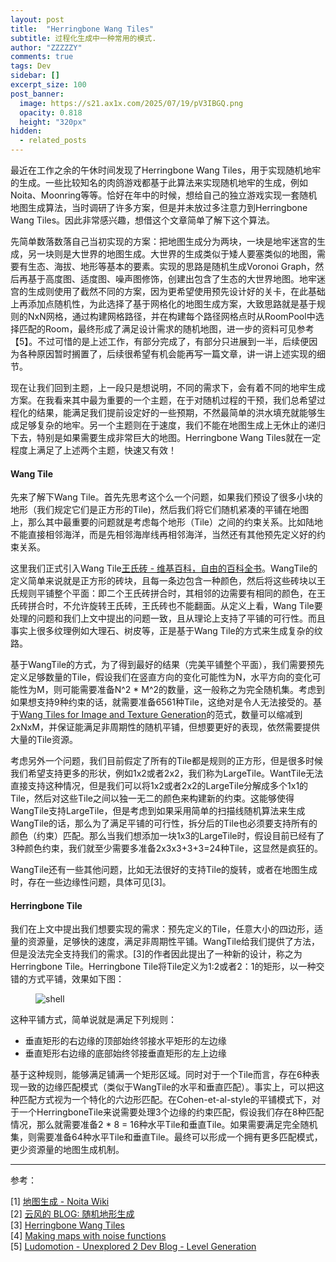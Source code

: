 ```yaml
---
layout: post
title:  "Herringbone Wang Tiles"
subtitle: 过程化生成中一种常用的模式.
author: "ZZZZZY"
comments: true
tags: Dev
sidebar: []
excerpt_size: 100
post_banner:
  image: https://s21.ax1x.com/2025/07/19/pV3IBGQ.png
  opacity: 0.818
  height: "320px"
hidden:
  - related_posts
---
```

最近在工作之余的午休时间发现了Herringbone Wang Tiles，用于实现随机地牢的生成。一些比较知名的肉鸽游戏都基于此算法来实现随机地牢的生成，例如Noita、Moonring等等。恰好在年中的时候，想给自己的独立游戏实现一套随机地图生成算法，当时调研了许多方案，但是并未放过多注意力到Herringbone Wang Tiles。因此非常感兴趣，想借这个文章简单了解下这个算法。

先简单数落数落自己当初实现的方案：把地图生成分为两块，一块是地牢迷宫的生成，另一块则是大世界的地图生成。大世界的生成类似于矮人要塞类似的地图，需要有生态、海拔、地形等基本的要素。实现的思路是随机生成Voronoi Graph，然后再基于高度图、适度图、噪声图修饰，创建出包含了生态的大世界地图。地牢迷宫的生成则使用了截然不同的方案，因为更希望使用预先设计好的关卡，在此基础上再添加点随机性，为此选择了基于网格化的地图生成方案，大致思路就是基于规则的NxN网格，通过构建网格路径，并在构建每个路径网格点时从RoomPool中选择匹配的Room，最终形成了满足设计需求的随机地图，进一步的资料可见参考【5】。不过可惜的是上述工作，有部分完成了，有部分只进展到一半，后续便因为各种原因暂时搁置了，后续很希望有机会能再写一篇文章，讲一讲上述实现的细节。

现在让我们回到主题，上一段只是想说明，不同的需求下，会有着不同的地牢生成方案。在我看来其中最为重要的一个主题，在于对随机过程的干预，我们总希望过程化的结果，能满足我们提前设定好的一些预期，不然最简单的洪水填充就能够生成足够复杂的地牢。另一个主题则在于速度，我们不能在地图生成上无休止的递归下去，特别是如果需要生成非常巨大的地图。Herringbone Wang Tiles就在一定程度上满足了上述两个主题，快速又有效！

#### Wang Tile

先来了解下Wang Tile。首先先思考这个么一个问题，如果我们预设了很多小块的地形（我们规定它们是正方形的Tile)，然后我们将它们随机紧凑的平铺在地图上，那么其中最重要的问题就是考虑每个地形（Tile）之间的约束关系。比如陆地不能直接相邻海洋，而是先相邻海岸线再相邻海洋，当然还有其他预先定义好的约束关系。

这里我们正式引入Wang Tile[王氏砖 - 维基百科，自由的百科全书](https://zh.wikipedia.org/wiki/王氏砖)。WangTile的定义简单来说就是正方形的砖块，且每一条边包含一种颜色，然后将这些砖块以王氏规则平铺整个平面：即二个王氏砖拼合时，其相邻的边需要有相同的颜色，在王氏砖拼合时，不允许旋转王氏砖，王氏砖也不能翻面。从定义上看，Wang Tile要处理的问题和我们上文中提出的问题一致，且从理论上支持了平铺的可行性。而且事实上很多纹理例如大理石、树皮等，正是基于Wang Tile的方式来生成复杂的纹路。

基于WangTile的方式，为了得到最好的结果（完美平铺整个平面），我们需要预先定义足够数量的Tile，假设我们在竖直方向的变化可能性为N，水平方向的变化可能性为M，则可能需要准备N^2 * M^2的数量，这一般称之为完全随机集。考虑到如果想支持9种约束的话，就需要准备6561种Tile，这绝对是令人无法接受的。基于[Wang Tiles for Image and Texture Generation](http://research.microsoft.com/~cohen/WangFinal.pdf)的范式，数量可以缩减到2xNxM，并保证能满足非周期性的随机平铺，但想要更好的表现，依然需要提供大量的Tile资源。

考虑另外一个问题，我们目前假定了所有的Tile都是规则的正方形，但是很多时候我们希望支持更多的形状，例如1x2或者2x2，我们称为LargeTile。WantTile无法直接支持这种情况，但是我们可以将1x2或者2x2的LargeTile分解成多个1x1的Tile，然后对这些Tile之间以独一无二的颜色来构建新的约束。这能够使得WangTile支持LargeTile，但是考虑到如果采用简单的扫描线随机算法来生成WangTile的话，那么为了满足平铺的可行性，拆分后的Tile也必须要支持所有的颜色（约束）匹配。那么当我们想添加一块1x3的LargeTile时，假设目前已经有了3种颜色约束，我们就至少需要多准备2x3x3+3+3=24种Tile，这显然是疯狂的。

WangTile还有一些其他问题，比如无法很好的支持Tile的旋转，或者在地图生成时，存在一些边缘性问题，具体可见[3]。

#### Herringbone Tile

我们在上文中提出我们想要实现的需求：预先定义的Tile，任意大小的四边形，适量的资源量，足够快的速度，满足非周期性平铺。WangTile给我们提供了方法，但是没法完全支持我们的需求。[3]的作者因此提出了一种新的设计，称之为Herringbone Tile。Herringbone Tile将Tile定义为1:2或者2：1的矩形，以一种交错的方式平铺，效果如下图：

<figure>
<img src="https://s21.ax1x.com/2024/10/24/pAdvuW9.png" alt="shell">
</figure>

这种平铺方式，简单说就是满足下列规则：

- 垂直矩形的右边缘的顶部始终邻接水平矩形的左边缘
- 垂直矩形右边缘的底部始终邻接垂直矩形的左上边缘

基于这种规则，能够满足铺满一个矩形区域。同时对于一个Tile而言，存在6种表现一致的边缘匹配模式（类似于WangTile的水平和垂直匹配）。事实上，可以把这种匹配方式视为一个特化的六边形匹配。在Cohen-et-al-style的平铺模式下，对于一个HerringboneTile来说需要处理3个边缘的约束匹配，假设我们存在8种匹配情况，那么就需要准备2 * 8 = 16种水平Tile和垂直Tile。如果需要满足完全随机集，则需要准备64种水平Tile和垂直Tile。最终可以形成一个拥有更多匹配模式，更少资源量的地图生成机制。


------

参考：

[1] [地图生成 - Noita Wiki](https://noita.wiki.gg/zh/wiki/地图生成)  
[2] [云风的 BLOG: 随机地形生成](https://blog.codingnow.com/2014/09/sandbox_world.html)  
[3] [Herringbone Wang Tiles](https://nothings.org/gamedev/herringbone/)  
[4] [Making maps with noise functions](https://www.redblobgames.com/maps/terrain-from-noise/)  
[5] [Ludomotion - Unexplored 2 Dev Blog - Level Generation](https://www.ludomotion.com/blogs/level-generation/)
